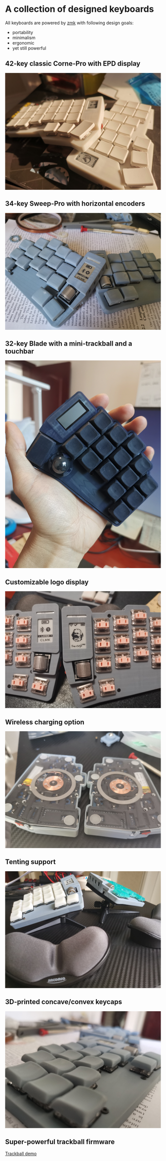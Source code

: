 # A collection of designed keyboards #
All keyboards are powered by [zmk](https://zmk.dev/) with following design goals:
- portability
- minimalism
- ergonomic
- yet still powerful

## 42-key classic Corne-Pro with EPD display
![corne_pro](doc/pictures/corne_pro.jpg)

## 34-key Sweep-Pro with horizontal encoders
![sweep_pro](doc/pictures/sweep_pro.jpg)

## 32-key Blade with a mini-trackball and a touchbar
![blade](doc/pictures/blade.jpg)

## Customizable logo display
![persoal_logo](doc/pictures/personal_logo.jpg)

## Wireless charging option
![wireless_charging](doc/pictures/wireless_charging.jpg)

## Tenting support
![tenting](doc/pictures/tenting.jpg)

## 3D-printed concave/convex keycaps
![keycaps](doc/pictures/keycap.jpg)

## Super-powerful trackball firmware
[Trackball demo](https://www.youtube.com/watch?v=7J-NTVMHwWQ&t=86s)
